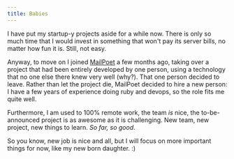 ```yaml
---
title: Babies
---
```


I have put my startup-y projects aside for a while now. There is only so much
time that I would invest in something that won't pay its server bills, no
matter how fun it is. Still, not easy.

Anyway, to move on I joined [MailPoet] a few months ago, taking over a project
that had been entirely developed by one person, using a technology that no one
else there knew very well (why?). That one person decided to leave. Rather than
let the project die, MailPoet decided to hire a new person: I have a few
years of experience doing ruby and devops, so the role fits me quite well.

Furthermore, I am used to 100% remote work, the team _is_ nice, the
to-be-announced project is as awesome as it is challenging. New team, new
project, new things to learn. _So far, so good_.

So you know, new job is nice and all, but I will focus on more important things
for now, like my new born daughter. :)

[MailPoet]: https://www.mailpoet.com/
